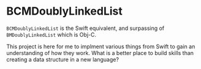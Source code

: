 # BCMDoublyLinkedList
`BCMDoublyLinkedList` is the Swift equivalent, and surpassing of `BMDoublyLinkedList` which is Obj-C.

This project is here for me to implment various things from Swift to gain an understanding of how they work. What is a better place to build skills than creating a data structure in a new language?
